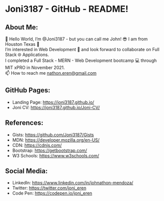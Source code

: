 # Joni3187 - GitHub - README!

## About Me:
 👋 Hello World, I’m @Joni3187 - but you can call me John! 😎 I am from Houston Texas 🤠 
 <br>
 I’m interested in Web Development 👀 and look forward to collaborate on Full Stack 🌐 Applications.
 <br>
 I completed a Full Stack - MERN - Web Development bootcamp 💻 through MIT xPRO in November 2021.
 <br>
 📫 How to reach me nathon.eren@gmail.com

## GitHub Pages:
- Landing Page: https://joni3187.github.io/
- Joni CV: https://joni3187.github.io/Joni-CV/

## References: 
- Gists: https://github.com/Joni3187/Gists
- MDN: https://developer.mozilla.org/en-US/
- CDN: https://cdnjs.com/ 
- Bootstrap: https://getbootstrap.com/ 
- W3 Schools: https://www.w3schools.com/ 

## Social Media:
- LinkedIn: https://www.linkedin.com/in/johnathon-mendoza/
- Twitter: https://twitter.com/joni_eren
- Code Pen: https://codepen.io/joni_eren


<!-- Joni3187/Joni3187 is a ✨ special ✨ repository because its `README.md` (this file) appears on your GitHub profile. You can click the Preview link to take a look at your changes. -->
